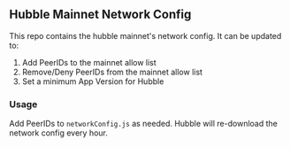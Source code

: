 ## Hubble Mainnet Network Config

This repo contains the hubble mainnet's network config. It can be updated to:

1. Add PeerIDs to the mainnet allow list
2. Remove/Deny PeerIDs from the mainnet allow list
3. Set a minimum App Version for Hubble

### Usage

Add PeerIDs to `networkConfig.js` as needed. Hubble will re-download the network config every hour.
